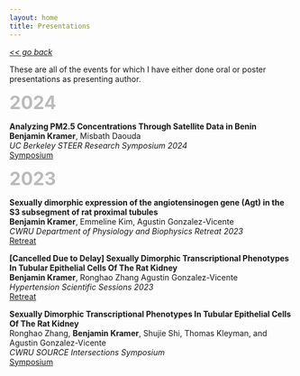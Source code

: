 ```yaml
---
layout: home
title: Presentations
---
```

[*<< go back*](index.md)

These are all of the events for which I have either done oral or poster presentations as presenting author.

<span style="font-size:32px; font-weight: bold; color: #bbbbbb;">2024</span>

**Analyzing PM2.5 Concentrations Through Satellite Data in Benin** \
**Benjamin Kramer**, Misbath Daouda \
*UC Berkeley STEER Research Symposium 2024* \
<a href="https://events.berkeley.edu/bph/event/256546-annual-steer-symposium-short-term-educational" target="_blank">Symposium</a>

<span style="font-size:32px; font-weight: bold; color: #bbbbbb;">2023</span>

**Sexually dimorphic expression of the angiotensinogen gene (Agt) in the S3 subsegment of rat proximal tubules** \
**Benjamin Kramer**, Emmeline Kim, Agustin Gonzalez-Vicente \
*CWRU Department of Physiology and Biophysics Retreat 2023* \
<a href="https://dpb.cwru.edu/events/photo/gallery/department-retreat-cleveland-hilton/" target="_blank">Retreat</a>

**[Cancelled Due to Delay] Sexually Dimorphic Transcriptional Phenotypes In Tubular Epithelial Cells Of The Rat Kidney** \
**Benjamin Kramer**, Ronghao Zhang Agustin Gonzalez-Vicente \
*Hypertension Scientific Sessions 2023* \
<a href="https://www.ahajournals.org/hypertension-sessions" target="_blank">Retreat</a>

**Sexually Dimorphic Transcriptional Phenotypes In Tubular Epithelial Cells Of The Rat Kidney** \
Ronghao Zhang, **Benjamin Kramer**, Shujie Shi, Thomas Kleyman, and Agustin Gonzalez-Vicente \
*CWRU SOURCE Intersections Symposium* \
<a href="https://case.edu/studentlife/ugresearch/share-your-work/welcome-intersections" target="_blank">Symposium</a>

